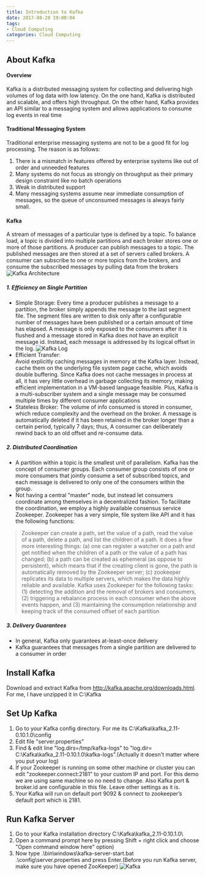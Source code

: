 ```yaml
---
title: Introduction to Kafka
date: 2017-08-28 19:08:04
tags: 
- Cloud Computing
categories: Cloud Computing
---
```

##	About Kafka
####	Overview
Kafka is a distributed messaging system for collecting and delivering high volumes of log data with low latency.  On the one hand, Kafka is distributed and scalable, and offers high throughput. On the other hand, Kafka provides an API similar to a messaging system and allows applications to consume log events in real time
####	Traditional Messaging System
Traditional enterprise messaging systems are not to be a good fit for log processing. The reason is as follows:
1.	There is a mismatch in features offered by enterprise systems like out of order and unneeded features
2.	Many systems do not focus as strongly on throughput as their primary design constraint like no batch operations
3.	Weak in distributed support
4.	Many messaging systems assume near immediate consumption of messages, so the queue of unconsumed messages is always fairly small.
####	Kafka 
 A stream of messages of a particular type is defined by a topic. To balance load, a topic is divided into multiple partitions and each broker stores one or more of those partitions. A producer can publish messages to a topic. The published messages are then stored at a set of servers called brokers. A consumer can subscribe to one or more topics from the brokers, and consume the subscribed messages by pulling data from the brokers
 ![Kafka Architecture](http://img.blog.csdn.net/20161206045920225)
#####	1.	Efficiency on Single Partition
-	Simple Storage: 
Every time a producer publishes a message to a partition, the broker simply appends the message to the last segment file. The segment files are written to disk only after a configurable number of messages have been published or a certain amount of time has elapsed. A message is only exposed to the consumers after it is flushed and a message stored in Kafka does not have an explicit message id. Instead, each message is addressed by its logical offset in the log.
![Kafka Log](http://img.blog.csdn.net/20161206050018554)
-	Efficient Transfer:  
Avoid explicitly caching messages in memory at the Kafka layer. Instead, cache them on the underlying file system page cache, which avoids double buffering.  Since Kafka does not cache messages in process at all, it has very little overhead in garbage collecting its memory, making efficient implementation in a VM-based language feasible. Plus, Kafka is a multi-subscriber system and a single message may be consumed multiple times by different consumer applications
-	Stateless Broker: 
The volume of info consumed is stored in consumer, which reduce complexity and the overhead on the broker. A message is automatically deleted if it has been retained in the broker longer than a certain period, typically 7 days; thus, A consumer can deliberately rewind back to an old offset and re-consume data. 
#####	2.	Distributed Coordination
-	A partition within a topic is the smallest unit of parallelism. Kafka has the concept of consumer groups. Each consumer group consists of one or more consumers that jointly consume a set of subscribed topics, and each message is delivered to only one of the consumers within the group. 
-	Not having a central "master" node, but instead let consumers coordinate among themselves in a decentralized fashion. To facilitate the coordination, we employ a highly available consensus service Zookeeper. Zookeeper has a very simple, file system like API and it has the following functions:
>	Zookeeper can create a path, set the value of a path, read the value of a path, delete a path, and list the children of a path. It does a few more interesting things: (a) one can register a watcher on a path and get notified when the children of a path or the value of a path has changed; (b) a path can be created as ephemeral (as oppose to persistent), which means that if the creating client is gone, the path is automatically removed by the Zookeeper server; (c) zookeeper replicates its data to multiple servers, which makes the data highly reliable and available. Kafka uses Zookeeper for the following tasks: (1) detecting the addition and the removal of brokers and consumers, (2) triggering a rebalance process in each consumer when the above events happen, and (3) maintaining the consumption relationship and keeping track of the consumed offset of each partition
#####	3.	Delivery Guarantees
-	In general, Kafka only guarantees at-least-once delivery
-	Kafka guarantees that messages from a single partition are delivered to a consumer in order

##	Install Kafka
Download and extract Kafka from http://kafka.apache.org/downloads.html. For me, I have unzipped it in C:\Kafka
##	Set Up Kafka
1. Go to your Kafka config directory. For me its C:\Kafka\kafka_2.11-0.10.1.0\config
2. Edit file "server.properties"
3. Find & edit line "log.dirs=/tmp/kafka-logs" to "log.dir= C:\Kafka\kafka_2.11-0.10.1.0\kafka-logs".(Actually it doesn't matter where you put your log)
4. If your Zookeeper is running on some other machine or cluster you can edit "zookeeper.connect:2181" to your custom IP and port. For this demo we are using same machine so no need to change. Also Kafka port & broker.id are configurable in this file. Leave other settings as it is.
5. Your Kafka will run on default port 9092 & connect to zookeeper’s default port which is 2181.
##	Run Kafka Server
1. Go to your Kafka installation directory C:\Kafka\kafka_2.11-0.10.1.0\
2. Open a command prompt here by pressing Shift + right click and choose "Open command window here" option)
3. Now type .\bin\windows\kafka-server-start.bat .\config\server.properties and press Enter.(Before you run Kafka server, make sure you have opened ZooKeeper)
![Kafka](http://img.blog.csdn.net/20161115055337719)